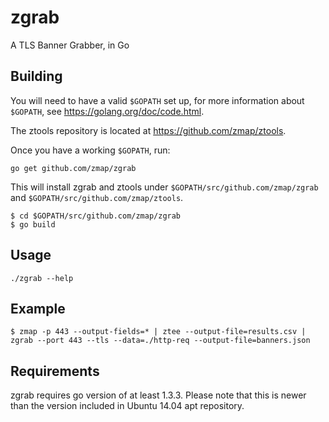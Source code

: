zgrab
==================

A TLS Banner Grabber, in Go

## Building

You will need to have a valid `$GOPATH` set up, for more information about `$GOPATH`, see https://golang.org/doc/code.html. 

The ztools repository is located at https://github.com/zmap/ztools.

Once you have a working `$GOPATH`, run: 

```
go get github.com/zmap/zgrab
```

This will install zgrab and ztools under `$GOPATH/src/github.com/zmap/zgrab` and `$GOPATH/src/github.com/zmap/ztools`.

```
$ cd $GOPATH/src/github.com/zmap/zgrab
$ go build
```

## Usage

```
./zgrab --help
```

## Example

```
$ zmap -p 443 --output-fields=* | ztee --output-file=results.csv | zgrab --port 443 --tls --data=./http-req --output-file=banners.json
```

## Requirements

zgrab requires go version of at least 1.3.3. Please note that this is newer than the version included in Ubuntu 14.04 apt repository.
